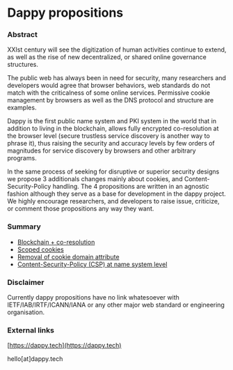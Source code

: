 # Dappy propositions

### Abstract

XXIst century will see the digitization of human activities continue to extend, as well as the rise of new decentralized, or shared online governance structures.

The public web has always been in need for security, many researchers and developers would agree that browser behaviors, web standards do not match with the criticalness of some online services. Permissive cookie management by browsers as well as the DNS protocol and structure are examples.

Dappy is the first public name system and PKI system in the world that in addition to living in the blockchain, allows fully encrypted co-resolution at the browser level (secure trustless service discovery is another way to phrase it), thus raising the security and accuracy levels by few orders of magnitudes for service discovery by browsers and other arbitrary programs.

In the same process of seeking for disruptive or superior security designs we propose 3 additionals changes mainly about cookies, and Content-Security-Policy handling. The 4 propositions are written in an agnostic fashion although they serve as a base for development in the dappy project. We highly encourage researchers, and developers to raise issue, criticize, or comment those propositions any way they want.

### Summary

- [Blockchain + co-resolution]()
- [Scoped cookies]()
- [Removal of cookie domain attribute]()
- [Content-Security-Policy (CSP) at name system level]()

### Disclaimer

Currently dappy propositions have no link whatesoever with IETF/IAB/IRTF/ICANN/IANA or any other major web standard or engineering organisation.

### External links

[https://dappy.tech](https://dappy.tech)

hello[at]dappy.tech
